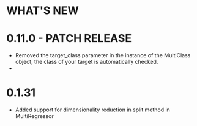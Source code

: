 # WHAT'S NEW

# 0.11.0 - PATCH RELEASE
- Removed the target_class parameter in the instance of the MultiClass object, the class of your target is automatically checked.
- 
# 0.1.31
- Added support for dimensionality reduction in split method in MultiRegressor
